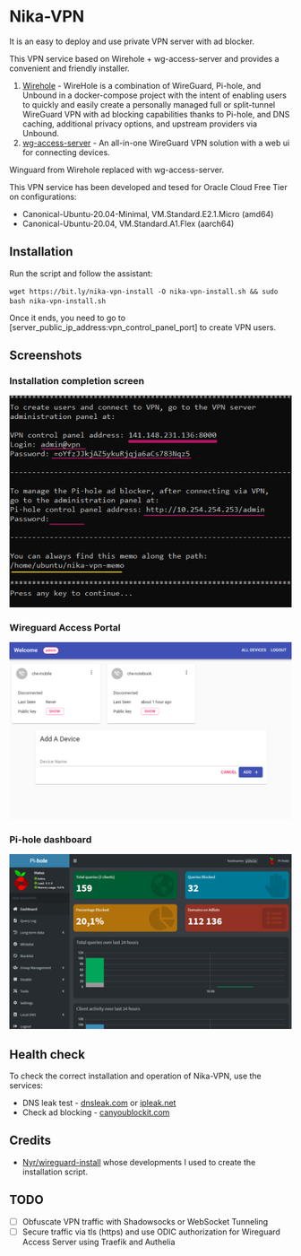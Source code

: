 # Nika-VPN

It is an easy to deploy and use private VPN server with ad blocker.

This VPN service based on Wirehole + wg-access-server and provides a convenient and friendly installer.

1. [Wirehole](https://github.com/IAmStoxe/wirehole) - WireHole is a combination of WireGuard, Pi-hole, and Unbound in a docker-compose project with the intent of enabling users to quickly and easily create a personally managed full or split-tunnel WireGuard VPN with ad blocking capabilities thanks to Pi-hole, and DNS caching, additional privacy options, and upstream providers via Unbound.
2. [wg-access-server](https://github.com/freifunkMUC/wg-access-server) - An all-in-one WireGuard VPN solution with a web ui for connecting devices.

Winguard from Wirehole replaced with wg-access-server.

This VPN service has been developed and tesed for Oracle Cloud Free Tier on configurations:

- Canonical-Ubuntu-20.04-Minimal, VM.Standard.E2.1.Micro (amd64)
- Canonical-Ubuntu-20.04, VM.Standard.A1.Flex (aarch64)

## Installation

Run the script and follow the assistant:

`wget https://bit.ly/nika-vpn-install -O nika-vpn-install.sh && sudo bash nika-vpn-install.sh`

Once it ends, you need to go to [server_public_ip_address:vpn_control_panel_port] to create VPN users.

## Screenshots

### Installation completion screen

![Installation completion screen](content/finish_install.png "Installation completion screen")

### Wireguard Access Portal

![Wireguard Access Porta](content/wg-access-server.png "Wireguard Access Porta")

### Pi-hole dashboard

![Pi-hole dashboard](content/pi-hole.png "Pi-hole dashboard")

## Health check

To check the correct installation and operation of Nika-VPN, use the services:

- DNS leak test - [dnsleak.com](https://dnsleak.com/) or [ipleak.net](https://ipleak.net/)
- Сheck ad blocking - [canyoublockit.com](https://canyoublockit.com)

## Credits

- [Nyr/wireguard-install](https://github.com/Nyr/wireguard-install) whose developments I used to create the installation script.

## TODO

- [ ] Obfuscate VPN traffic with Shadowsocks or WebSocket Tunneling
- [ ] Secure traffic via tls (https) and use ODIC authorization for Wireguard Access Server using Traefik and Authelia
